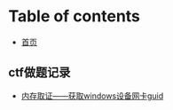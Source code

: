 # Table of contents

* [首页](README.md)

## ctf做题记录 <a href="#ctfwp" id="ctfwp"></a>

* [内存取证——获取windows设备网卡guid](ctfwp/nei-cun-qu-zheng-huo-qu-windows-she-bei-wang-ka-guid.md)
